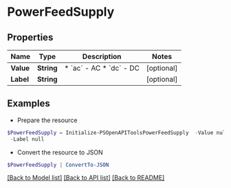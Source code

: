 # PowerFeedSupply
## Properties

Name | Type | Description | Notes
------------ | ------------- | ------------- | -------------
**Value** | **String** | * &#x60;ac&#x60; - AC * &#x60;dc&#x60; - DC | [optional] 
**Label** | **String** |  | [optional] 

## Examples

- Prepare the resource
```powershell
$PowerFeedSupply = Initialize-PSOpenAPIToolsPowerFeedSupply  -Value null `
 -Label null
```

- Convert the resource to JSON
```powershell
$PowerFeedSupply | ConvertTo-JSON
```

[[Back to Model list]](../README.md#documentation-for-models) [[Back to API list]](../README.md#documentation-for-api-endpoints) [[Back to README]](../README.md)

